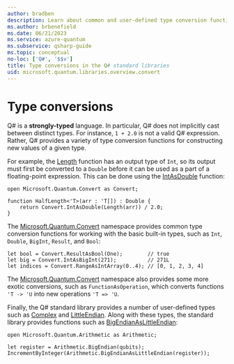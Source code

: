 ```yaml
---
author: bradben
description: Learn about common and user-defined type conversion functions in the Q# standard libraries.
ms.author: brbenefield
ms.date: 06/21/2023
ms.service: azure-quantum
ms.subservice: qsharp-guide
ms.topic: conceptual
no-loc: ['Q#', '$$v']
title: Type conversions in the Q# standard libraries
uid: microsoft.quantum.libraries.overview.convert
---
```


# Type conversions #

Q# is a **strongly-typed** language.
In particular, Q# does not implicitly cast between distinct types. For instance, `1 + 2.0` is not a valid Q# expression.
Rather, Q# provides a variety of type conversion functions for constructing new values of a given type.

For example, the [Length](xref:Microsoft.Quantum.Core.Length) function has an output type of `Int`, so its output must first be converted to a `Double` before it can be used as a part of a floating-point expression.
This can be done using the [IntAsDouble](xref:Microsoft.Quantum.Convert.IntAsDouble) function:

```qsharp
open Microsoft.Quantum.Convert as Convert;

function HalfLength<'T>(arr : 'T[]) : Double {
    return Convert.IntAsDouble(Length(arr)) / 2.0;
}
```

The [Microsoft.Quantum.Convert](xref:Microsoft.Quantum.Convert) namespace provides common type conversion functions for working with the basic built-in types, such as `Int`, `Double`, `BigInt`, `Result`, and `Bool`:

```qsharp
let bool = Convert.ResultAsBool(One);        // true
let big = Convert.IntAsBigInt(271);          // 271L
let indices = Convert.RangeAsIntArray(0..4); // [0, 1, 2, 3, 4]
```

The [Microsoft.Quantum.Convert](xref:Microsoft.Quantum.Convert) namespace also provides some more exotic conversions, such as `FunctionAsOperation`, which converts functions `'T -> 'U` into new operations `'T => 'U`.

Finally, the Q# standard library provides a number of user-defined types such as [Complex](xref:Microsoft.Quantum.Math.Complex) and [LittleEndian](xref:Microsoft.Quantum.Arithmetic.LittleEndian).
Along with these types, the standard library provides functions such as [BigEndianAsLittleEndian](xref:Microsoft.Quantum.Arithmetic.BigEndianAsLittleEndian):

```Q#
open Microsoft.Quantum.Arithmetic as Arithmetic;

let register = Arithmetic.BigEndian(qubits);
IncrementByInteger(Arithmetic.BigEndianAsLittleEndian(register));
```